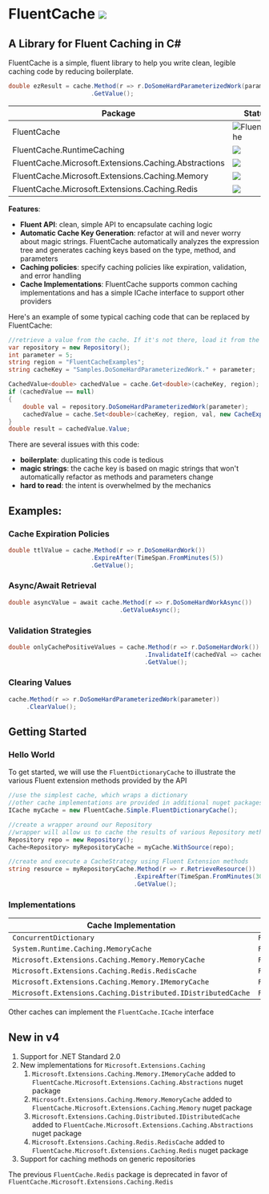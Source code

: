# FluentCache ![](https://raw.githubusercontent.com/cordialgerm/FluentCache/master/FluentCache_24.png)

## A Library for Fluent Caching in C&#35;

FluentCache is a simple, fluent library to help you write clean, legible caching code by reducing boilerplate.

```csharp
double ezResult = cache.Method(r => r.DoSomeHardParameterizedWork(parameter))
                       .GetValue();
```

|Package|Status|
|---|---|
|FluentCache |![FluentCache](https://buildstats.info/nuget/FluentCache)|
|FluentCache.RuntimeCaching |![](https://buildstats.info/nuget/FluentCache.RuntimeCaching)|
|FluentCache.Microsoft.Extensions.Caching.Abstractions |![](https://buildstats.info/nuget/FluentCache.Microsoft.Extensions.Caching.Abstractions)|
|FluentCache.Microsoft.Extensions.Caching.Memory |![](https://buildstats.info/nuget/FluentCache.Microsoft.Extensions.Caching.Memory)|
|FluentCache.Microsoft.Extensions.Caching.Redis |![](https://buildstats.info/nuget/FluentCache.Microsoft.Extensions.Caching.Redis)|

**Features**:

* **Fluent API**: clean, simple API to encapsulate caching logic
* **Automatic Cache Key Generation**: refactor at will and never worry about magic strings. FluentCache automatically analyzes the expression tree and generates caching keys based on the type, method, and parameters
* **Caching policies**: specify caching policies like expiration, validation, and error handling
* **Cache Implementations**: FluentCache supports common caching implementations and has a simple ICache interface to support other providers

Here's an example of some typical caching code that can be replaced by FluentCache:

```csharp
//retrieve a value from the cache. If it's not there, load it from the repository 
var repository = new Repository();
int parameter = 5;
string region = "FluentCacheExamples";
string cacheKey = "Samples.DoSomeHardParameterizedWork." + parameter;

CachedValue<double> cachedValue = cache.Get<double>(cacheKey, region);
if (cachedValue == null)
{
    double val = repository.DoSomeHardParameterizedWork(parameter);
    cachedValue = cache.Set<double>(cacheKey, region, val, new CacheExpiration());
}
double result = cachedValue.Value;
```
There are several issues with this code:

* **boilerplate**: duplicating this code is tedious
* **magic strings**: the cache key is based on magic strings that won't automatically refactor as methods and parameters change
* **hard to read**: the intent is overwhelmed by the mechanics

## Examples:


### Cache Expiration Policies
```csharp
double ttlValue = cache.Method(r => r.DoSomeHardWork())
                       .ExpireAfter(TimeSpan.FromMinutes(5))
                       .GetValue();
```

### Async/Await Retrieval
```csharp
double asyncValue = await cache.Method(r => r.DoSomeHardWorkAsync())
                               .GetValueAsync();
```

### Validation Strategies
```csharp
double onlyCachePositiveValues = cache.Method(r => r.DoSomeHardWork())
                                      .InvalidateIf(cachedVal => cachedVal.Value <= 0d)
                                      .GetValue();
```

### Clearing Values
```csharp
cache.Method(r => r.DoSomeHardParameterizedWork(parameter))
     .ClearValue();
```


## Getting Started

### Hello World

To get started, we will use the `FluentDictionaryCache` to illustrate the various Fluent extension methods provided by the API

```csharp
//use the simplest cache, which wraps a dictionary
//other cache implementations are provided in additional nuget packages
ICache myCache = new FluentCache.Simple.FluentDictionaryCache();

//create a wrapper around our Repository
//wrapper will allow us to cache the results of various Repository methods
Repository repo = new Repository();
Cache<Repository> myRepositoryCache = myCache.WithSource(repo);

//create and execute a CacheStrategy using Fluent Extension methods
string resource = myRepositoryCache.Method(r => r.RetrieveResource())
                                   .ExpireAfter(TimeSpan.FromMinutes(30))
                                   .GetValue();
```

### Implementations

| Cache Implementation | FluentCache Type | NuGet Package |
|---|---|---|
|`ConcurrentDictionary` | `FluentDictionaryCache` | `FluentCache` |
|`System.Runtime.Caching.MemoryCache`|`FluentMemoryCache`|`FluentCache.RuntimeCaching`|
|`Microsoft.Extensions.Caching.Memory.MemoryCache`| `FluentMemoryCache` | `FluentCache.Microsoft.Extensions.Caching.Memory`|
|`Microsoft.Extensions.Caching.Redis.RedisCache` | `FluentRedisCache` | `FluentCache.Microsoft.Extensions.Caching.Redis`|
|`Microsoft.Extensions.Caching.Memory.IMemoryCache`| `FluentIMemoryCache` | `FluentCache.Microsoft.Extensions.Caching.Abstractions`|
|`Microsoft.Extensions.Caching.Distributed.IDistributedCache` | `FluentIDistributedCache` | `FluentCache.Microsoft.Extensions.Caching.Abstractions`|

Other caches can implement the `FluentCache.ICache` interface

## New in v4

1. Support for .NET Standard 2.0
1. New implementations for `Microsoft.Extensions.Caching`
   1. `Microsoft.Extensions.Caching.Memory.IMemoryCache` added to `FluentCache.Microsoft.Extensions.Caching.Abstractions` nuget package
   1. `Microsoft.Extensions.Caching.Memory.MemoryCache` added to `FluentCache.Microsoft.Extensions.Caching.Memory` nuget package
   1. `Microsoft.Extensions.Caching.Distributed.IDistributedCache` added to `FluentCache.Microsoft.Extensions.Caching.Abstractions` nuget package
   1. `Microsoft.Extensions.Caching.Redis.RedisCache` added to `FluentCache.Microsoft.Extensions.Caching.Redis` nuget package
1. Support for caching methods on generic repositories

The previous `FluentCache.Redis` package is deprecated in favor of `FluentCache.Microsoft.Extensions.Caching.Redis`


